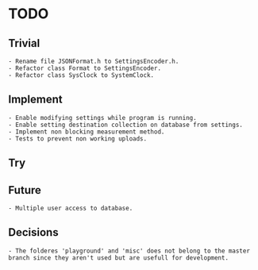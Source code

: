 # TODO

## Trivial
    - Rename file JSONFormat.h to SettingsEncoder.h.		
    - Refactor class Format to SettingsEncoder.
    - Refactor class SysClock to SystemClock.

## Implement
    - Enable modifying settings while program is running.
    - Enable setting destination collection on database from settings.
    - Implement non blocking measurement method.
    - Tests to prevent non working uploads.    

## Try

## Future
    - Multiple user access to database.

## Decisions
    - The folderes 'playground' and 'misc' does not belong to the master branch since they aren't used but are usefull for development.

